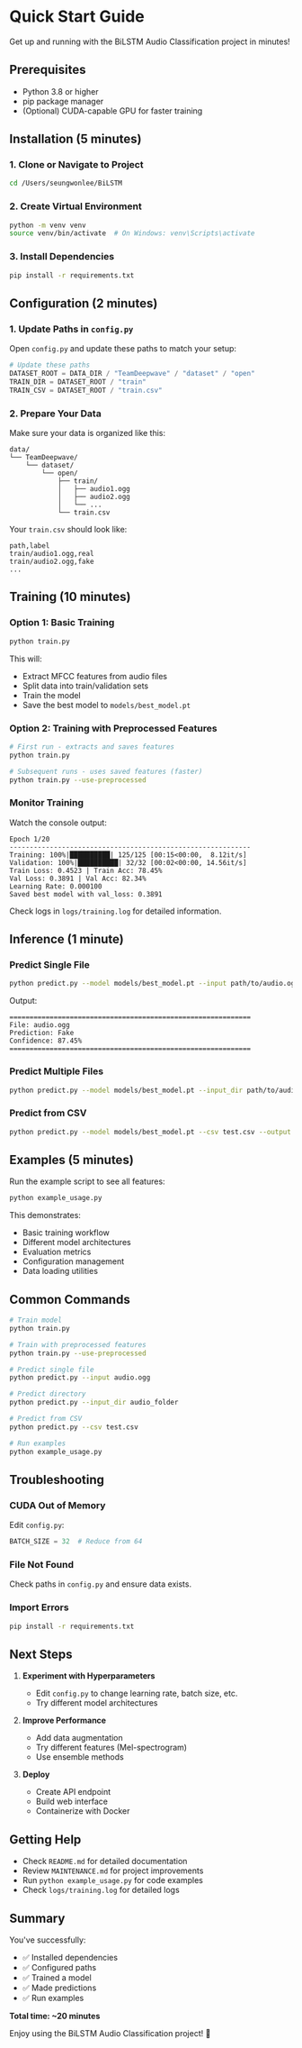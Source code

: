 # Quick Start Guide

Get up and running with the BiLSTM Audio Classification project in minutes!

## Prerequisites

- Python 3.8 or higher
- pip package manager
- (Optional) CUDA-capable GPU for faster training

## Installation (5 minutes)

### 1. Clone or Navigate to Project
```bash
cd /Users/seungwonlee/BiLSTM
```

### 2. Create Virtual Environment
```bash
python -m venv venv
source venv/bin/activate  # On Windows: venv\Scripts\activate
```

### 3. Install Dependencies
```bash
pip install -r requirements.txt
```

## Configuration (2 minutes)

### 1. Update Paths in `config.py`

Open `config.py` and update these paths to match your setup:

```python
# Update these paths
DATASET_ROOT = DATA_DIR / "TeamDeepwave" / "dataset" / "open"
TRAIN_DIR = DATASET_ROOT / "train"
TRAIN_CSV = DATASET_ROOT / "train.csv"
```

### 2. Prepare Your Data

Make sure your data is organized like this:

```
data/
└── TeamDeepwave/
    └── dataset/
        └── open/
            ├── train/
            │   ├── audio1.ogg
            │   ├── audio2.ogg
            │   └── ...
            └── train.csv
```

Your `train.csv` should look like:
```csv
path,label
train/audio1.ogg,real
train/audio2.ogg,fake
...
```

## Training (10 minutes)

### Option 1: Basic Training
```bash
python train.py
```

This will:
- Extract MFCC features from audio files
- Split data into train/validation sets
- Train the model
- Save the best model to `models/best_model.pt`

### Option 2: Training with Preprocessed Features
```bash
# First run - extracts and saves features
python train.py

# Subsequent runs - uses saved features (faster)
python train.py --use-preprocessed
```

### Monitor Training

Watch the console output:
```
Epoch 1/20
------------------------------------------------------------
Training: 100%|██████████| 125/125 [00:15<00:00,  8.12it/s]
Validation: 100%|██████████| 32/32 [00:02<00:00, 14.56it/s]
Train Loss: 0.4523 | Train Acc: 78.45%
Val Loss: 0.3891 | Val Acc: 82.34%
Learning Rate: 0.000100
Saved best model with val_loss: 0.3891
```

Check logs in `logs/training.log` for detailed information.

## Inference (1 minute)

### Predict Single File
```bash
python predict.py --model models/best_model.pt --input path/to/audio.ogg
```

Output:
```
============================================================
File: audio.ogg
Prediction: Fake
Confidence: 87.45%
============================================================
```

### Predict Multiple Files
```bash
python predict.py --model models/best_model.pt --input_dir path/to/audio/folder --output predictions.csv
```

### Predict from CSV
```bash
python predict.py --model models/best_model.pt --csv test.csv --output predictions.csv
```

## Examples (5 minutes)

Run the example script to see all features:

```bash
python example_usage.py
```

This demonstrates:
- Basic training workflow
- Different model architectures
- Evaluation metrics
- Configuration management
- Data loading utilities

## Common Commands

```bash
# Train model
python train.py

# Train with preprocessed features
python train.py --use-preprocessed

# Predict single file
python predict.py --input audio.ogg

# Predict directory
python predict.py --input_dir audio_folder

# Predict from CSV
python predict.py --csv test.csv

# Run examples
python example_usage.py
```

## Troubleshooting

### CUDA Out of Memory
Edit `config.py`:
```python
BATCH_SIZE = 32  # Reduce from 64
```

### File Not Found
Check paths in `config.py` and ensure data exists.

### Import Errors
```bash
pip install -r requirements.txt
```

## Next Steps

1. **Experiment with Hyperparameters**
   - Edit `config.py` to change learning rate, batch size, etc.
   - Try different model architectures

2. **Improve Performance**
   - Add data augmentation
   - Try different features (Mel-spectrogram)
   - Use ensemble methods

3. **Deploy**
   - Create API endpoint
   - Build web interface
   - Containerize with Docker

## Getting Help

- Check `README.md` for detailed documentation
- Review `MAINTENANCE.md` for project improvements
- Run `python example_usage.py` for code examples
- Check `logs/training.log` for detailed logs

## Summary

You've successfully:
- ✅ Installed dependencies
- ✅ Configured paths
- ✅ Trained a model
- ✅ Made predictions
- ✅ Run examples

**Total time: ~20 minutes**

Enjoy using the BiLSTM Audio Classification project! 🎉

